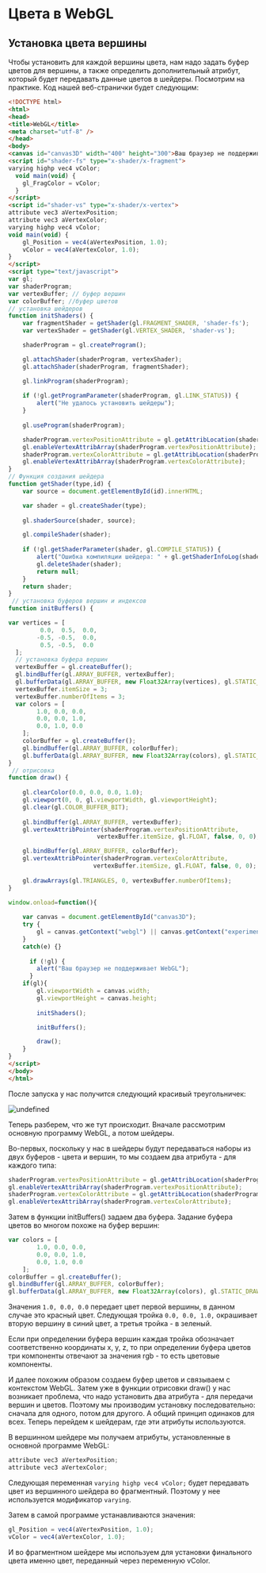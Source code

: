 # Цвета в WebGL

## Установка цвета вершины

Чтобы установить для каждой вершины цвета, нам надо задать буфер цветов для вершины, а также определить дополнительный атрибут, 
который будет передавать данные цветов в шейдеры. Посмотрим на практике. Код нашей веб-странички будет следующим:

```html
<!DOCTYPE html>
<html>
<head>
<title>WebGL</title>
<meta charset="utf-8" />
</head>
<body>
<canvas id="canvas3D" width="400" height="300">Ваш браузер не поддерживает элемент canvas</canvas>
<script id="shader-fs" type="x-shader/x-fragment">
varying highp vec4 vColor;
  void main(void) {
    gl_FragColor = vColor;
  }
</script>
<script id="shader-vs" type="x-shader/x-vertex">
attribute vec3 aVertexPosition;
attribute vec3 aVertexColor;
varying highp vec4 vColor;
void main(void) {
    gl_Position = vec4(aVertexPosition, 1.0);
    vColor = vec4(aVertexColor, 1.0);
}
</script>
<script type="text/javascript">
var gl;
var shaderProgram;
var vertexBuffer; // буфер вершин
var colorBuffer; //буфер цветов
// установка шейдеров
function initShaders() {
    var fragmentShader = getShader(gl.FRAGMENT_SHADER, 'shader-fs');
    var vertexShader = getShader(gl.VERTEX_SHADER, 'shader-vs');

    shaderProgram = gl.createProgram();

    gl.attachShader(shaderProgram, vertexShader);
    gl.attachShader(shaderProgram, fragmentShader);

    gl.linkProgram(shaderProgram);
     
    if (!gl.getProgramParameter(shaderProgram, gl.LINK_STATUS)) {
        alert("Не удалось установить шейдеры");
    }
     
    gl.useProgram(shaderProgram);

    shaderProgram.vertexPositionAttribute = gl.getAttribLocation(shaderProgram, "aVertexPosition");
    gl.enableVertexAttribArray(shaderProgram.vertexPositionAttribute);
    shaderProgram.vertexColorAttribute = gl.getAttribLocation(shaderProgram, "aVertexColor");
    gl.enableVertexAttribArray(shaderProgram.vertexColorAttribute);
}
// Функция создания шейдера
function getShader(type,id) {
    var source = document.getElementById(id).innerHTML;

    var shader = gl.createShader(type);
    
    gl.shaderSource(shader, source);

    gl.compileShader(shader);
  
    if (!gl.getShaderParameter(shader, gl.COMPILE_STATUS)) {
        alert("Ошибка компиляции шейдера: " + gl.getShaderInfoLog(shader));
        gl.deleteShader(shader);   
        return null;
    }
    return shader;  
}
 // установка буферов вершин и индексов
function initBuffers() {

var vertices = [
         0.0,  0.5,  0.0,
        -0.5, -0.5,  0.0,
         0.5, -0.5,  0.0
  ];
  // установка буфера вершин
  vertexBuffer = gl.createBuffer();
  gl.bindBuffer(gl.ARRAY_BUFFER, vertexBuffer);
  gl.bufferData(gl.ARRAY_BUFFER, new Float32Array(vertices), gl.STATIC_DRAW);
  vertexBuffer.itemSize = 3;
  vertexBuffer.numberOfItems = 3;
  var сolors = [
        1.0, 0.0, 0.0,
        0.0, 0.0, 1.0,
        0.0, 1.0, 0.0
    ];
    colorBuffer = gl.createBuffer();
    gl.bindBuffer(gl.ARRAY_BUFFER, colorBuffer);
    gl.bufferData(gl.ARRAY_BUFFER, new Float32Array(сolors), gl.STATIC_DRAW);
}
 // отрисовка
function draw() {    
    
    gl.clearColor(0.0, 0.0, 0.0, 1.0);
    gl.viewport(0, 0, gl.viewportWidth, gl.viewportHeight);
    gl.clear(gl.COLOR_BUFFER_BIT);
    
    gl.bindBuffer(gl.ARRAY_BUFFER, vertexBuffer);
    gl.vertexAttribPointer(shaderProgram.vertexPositionAttribute, 
                         vertexBuffer.itemSize, gl.FLOAT, false, 0, 0);

    gl.bindBuffer(gl.ARRAY_BUFFER, colorBuffer);
    gl.vertexAttribPointer(shaderProgram.vertexColorAttribute, 
                        vertexBuffer.itemSize, gl.FLOAT, false, 0, 0);
    
    gl.drawArrays(gl.TRIANGLES, 0, vertexBuffer.numberOfItems);
}
 
window.onload=function(){

    var canvas = document.getElementById("canvas3D");
    try {
        gl = canvas.getContext("webgl") || canvas.getContext("experimental-webgl");
    }
    catch(e) {}
  
      if (!gl) {
        alert("Ваш браузер не поддерживает WebGL");
      }
    if(gl){
        gl.viewportWidth = canvas.width;
        gl.viewportHeight = canvas.height;
        
        initShaders();

        initBuffers();

        draw();        
    }
}
</script>
</body>
</html>
```

После запуска у нас получится следующий красивый треугольничек:

![undefined](https://metanit.com/web/webgl/pics/4.1.png)

Теперь разберем, что же тут происходит. Вначале рассмотрим основную программу WebGL, а потом шейдеры.

Во-первых, поскольку у нас в шейдеры будут передаваться наборы из двух буферов - цвета и вершин, то мы создаем два атрибута - 
для каждого типа:

```js
shaderProgram.vertexPositionAttribute = gl.getAttribLocation(shaderProgram, "aVertexPosition");
gl.enableVertexAttribArray(shaderProgram.vertexPositionAttribute);
shaderProgram.vertexColorAttribute = gl.getAttribLocation(shaderProgram, "aVertexColor");
gl.enableVertexAttribArray(shaderProgram.vertexColorAttribute);
```

Затем в функции initBuffers() задаем два буфера. Задание буфера цветов во многом похоже на буфер вершин: 

```js
var сolors = [
        1.0, 0.0, 0.0,
        0.0, 0.0, 1.0,
        0.0, 1.0, 0.0
    ];
colorBuffer = gl.createBuffer();
gl.bindBuffer(gl.ARRAY_BUFFER, colorBuffer);
gl.bufferData(gl.ARRAY_BUFFER, new Float32Array(сolors), gl.STATIC_DRAW);
```

Значения `1.0, 0.0, 0.0` передает цвет первой вершины, в данном случае это красный цвет. 
Следующая тройка `0.0, 0.0, 1.0,` окрашивает вторую вершину в синий цвет, а третья тройка - в зеленый.

Если при определении буфера вершин каждая тройка обозначает соответственно координаты x, y, z, то при определении буфера цветов три компоненты 
отвечают за значения rgb - то есть цветовые компоненты.

И далее похожим образом создаем буфер цветов и связываем с контекстом WebGL. Затем уже в функции отрисовки draw() у нас возникает 
проблема, что надо установить два атрибута - для передачи вершин и цветов. Поэтому мы производим установку последовательно: сначала 
для одного, потом для другого. А общий принцип одинаков для всех. Теперь перейдем к шейдерам, где эти атрибуты используются.

В вершинном шейдере мы получаем атрибуты, установленные в основной программе WebGL:

```js
attribute vec3 aVertexPosition;
attribute vec3 aVertexColor;
```

Следующая переменная `varying highp vec4 vColor;` будет передавать цвет из вершинного шейдера во фрагментный. Поэтому у нее 
используется модификатор `varying`.

Затем в самой программе устанавливаются значения:

```js
gl_Position = vec4(aVertexPosition, 1.0);
vColor = vec4(aVertexColor, 1.0);
```

И во фрагментном шейдере мы используем для установки финального цвета именно цвет, переданный через переменную vColor.

